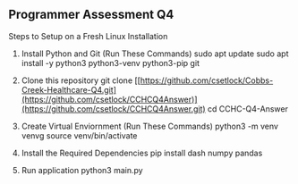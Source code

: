 ## Programmer Assessment Q4

Steps to Setup on a Fresh Linux Installation

1. Install Python and Git (Run These Commands)
sudo apt update
sudo apt install -y python3 python3-venv python3-pip git

2. Clone this repository
git clone [[https://github.com/csetlock/Cobbs-Creek-Healthcare-Q4.git](https://github.com/csetlock/CCHCQ4Answer)](https://github.com/csetlock/CCHCQ4Answer.git)
cd CCHC-Q4-Answer

3. Create Virtual Enviornment (Run These Commands)
python3 -m venv venvg
source venv/bin/activate

4. Install the Required Dependencies
pip install dash numpy pandas

5. Run application
python3 main.py
